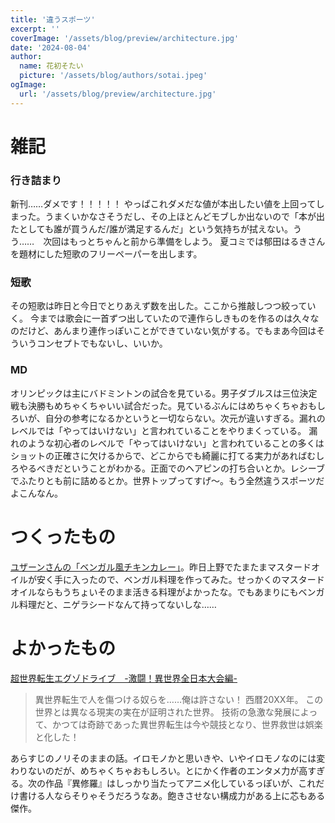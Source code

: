 ```yaml
---
title: '違うスポーツ'
excerpt: ''
coverImage: '/assets/blog/preview/architecture.jpg'
date: '2024-08-04'
author:
  name: 花初そたい
  picture: '/assets/blog/authors/sotai.jpeg'
ogImage:
  url: '/assets/blog/preview/architecture.jpg'
---
```

# 雑記

### 行き詰まり
新刊……ダメです！！！！！
やっぱこれダメだな値が本出したい値を上回ってしまった。うまくいかなさそうだし、その上ほとんどモブしか出ないので「本が出たとしても誰が買うんだ/誰が満足するんだ」という気持ちが拭えない。うう……　次回はもっとちゃんと前から準備をしよう。
夏コミでは郁田はるきさんを題材にした短歌のフリーペーパーを出します。

### 短歌
その短歌は昨日と今日でとりあえず数を出した。ここから推敲しつつ絞っていく。
今までは歌会に一首ずつ出していたので連作らしきものを作るのは久々なのだけど、あんまり連作っぽいことができていない気がする。でもまあ今回はそういうコンセプトでもないし、いいか。

### MD
オリンピックは主にバドミントンの試合を見ている。男子ダブルスは三位決定戦も決勝もめちゃくちゃいい試合だった。見ているぶんにはめちゃくちゃおもしろいが、自分の参考になるかというと一切ならない。次元が違いすぎる。漏れのレベルでは「やってはいけない」と言われていることをやりまくっている。
漏れのような初心者のレベルで「やってはいけない」と言われていることの多くはショットの正確さに欠けるからで、どこからでも綺麗に打てる実力があればむしろやるべきだということがわかる。正面でのヘアピンの打ち合いとか。レシーブでふたりとも前に詰めるとか。世界トップってすげ～。もう全然違うスポーツだよこんなん。

# つくったもの
[ユザーンさんの「ベンガル風チキンカレー」](https://andpremium.jp/article/tasty-homemade-recipes-04-2/#swiper-1-slide-1)。昨日上野でたまたまマスタードオイルが安く手に入ったので、ベンガル料理を作ってみた。せっかくのマスタードオイルならもうちょいそのまま活きる料理がよかったな。でもあまりにもベンガル料理だと、ニゲラシードなんて持ってないしな……

# よかったもの
[超世界転生エグゾドライブ　-激闘！異世界全日本大会編-](https://kakuyomu.jp/works/1177354054884850859)
> 異世界転生で人を傷つける奴らを……俺は許さない！
西暦20XX年。
この世界とは異なる現実の実在が証明された世界。
技術の急激な発展によって、かつては奇跡であった異世界転生は今や競技となり、世界救世は娯楽と化した！

あらすじのノリそのままの話。イロモノかと思いきや、いやイロモノなのには変わりないのだが、めちゃくちゃおもしろい。とにかく作者のエンタメ力が高すぎる。次の作品『異修羅』はしっかり当たってアニメ化しているっぽいが、これだけ書ける人ならそりゃそうだろうなあ。飽きさせない構成力がある上に芯もある傑作。